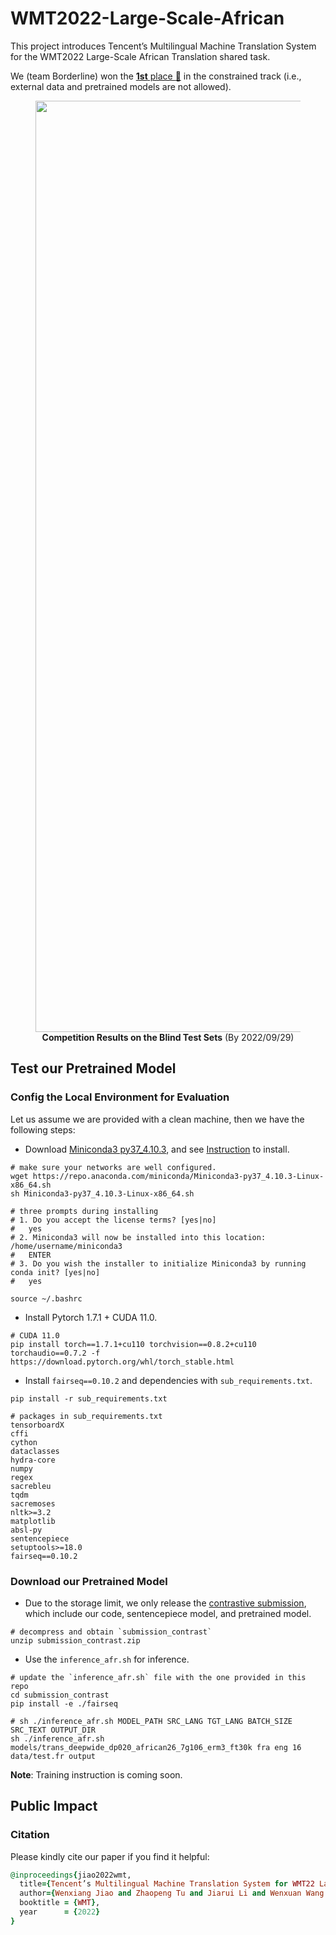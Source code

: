 # WMT2022-Large-Scale-African

This project introduces Tencent’s Multilingual Machine Translation System for the WMT2022 Large-Scale African Translation shared task.

We (team Borderline) won the [<b>1st</b> place :1st_place_medal:](https://docs.google.com/spreadsheets/d/1NHwPkIK7b5pjTcnZdlH1cxS_orbISjdOv5V12aHj1iY/edit#gid=1337958767) in the constrained track (i.e., external data and pretrained models are not allowed).

<div align="center">
<figure>
  <img width="1490" alt="WMT22_Results_20220929" src="https://user-images.githubusercontent.com/31032829/192919953-12206e7c-9b32-4039-b26f-bda6111dfbb8.png">
  <figcaption><b>Competition Results on the Blind Test Sets</b> (By 2022/09/29)</figcaption>
</figure>
</div>


## Test our Pretrained Model

### Config the Local Environment for Evaluation

Let us assume we are provided with a clean machine, then we have the following steps:
- Download [Miniconda3 py37_4.10.3](https://repo.anaconda.com/miniconda/Miniconda3-py37_4.10.3-Linux-x86_64.sh), and see [Instruction](https://conda.io/projects/conda/en/latest/user-guide/install/linux.html) to install.
```
# make sure your networks are well configured.
wget https://repo.anaconda.com/miniconda/Miniconda3-py37_4.10.3-Linux-x86_64.sh
sh Miniconda3-py37_4.10.3-Linux-x86_64.sh

# three prompts during installing
# 1. Do you accept the license terms? [yes|no] 
#   yes
# 2. Miniconda3 will now be installed into this location: /home/username/miniconda3
#   ENTER
# 3. Do you wish the installer to initialize Miniconda3 by running conda init? [yes|no]
#   yes

source ~/.bashrc
```

- Install Pytorch 1.7.1 + CUDA 11.0.
```
# CUDA 11.0
pip install torch==1.7.1+cu110 torchvision==0.8.2+cu110 torchaudio==0.7.2 -f https://download.pytorch.org/whl/torch_stable.html
```

- Install `fairseq==0.10.2` and dependencies with `sub_requirements.txt`.
```
pip install -r sub_requirements.txt

# packages in sub_requirements.txt
tensorboardX
cffi
cython
dataclasses
hydra-core
numpy
regex
sacrebleu
tqdm
sacremoses
nltk>=3.2
matplotlib
absl-py
sentencepiece
setuptools>=18.0
fairseq==0.10.2
```


### Download our Pretrained Model

- Due to the storage limit, we only release the [contrastive submission](https://huggingface.co/wxjiao/wmt22-large-scale-african), which include our code, sentencepiece model, and pretrained model.
```
# decompress and obtain `submission_contrast`
unzip submission_contrast.zip
```

- Use the `inference_afr.sh` for inference.
```
# update the `inference_afr.sh` file with the one provided in this repo
cd submission_contrast
pip install -e ./fairseq

# sh ./inference_afr.sh MODEL_PATH SRC_LANG TGT_LANG BATCH_SIZE SRC_TEXT OUTPUT_DIR
sh ./inference_afr.sh models/trans_deepwide_dp020_african26_7g106_erm3_ft30k fra eng 16 data/test.fr output
```

<b>Note</b>: Training instruction is coming soon.



## Public Impact
### Citation
Please kindly cite our paper if you find it helpful:

```ruby
@inproceedings{jiao2022wmt,
  title={Tencent’s Multilingual Machine Translation System for WMT22 Large-Scale African Languages},
  author={Wenxiang Jiao and Zhaopeng Tu and Jiarui Li and Wenxuan Wang and Jen-tse Huang and Shuming Shi},
  booktitle = {WMT},
  year      = {2022}
}
```

